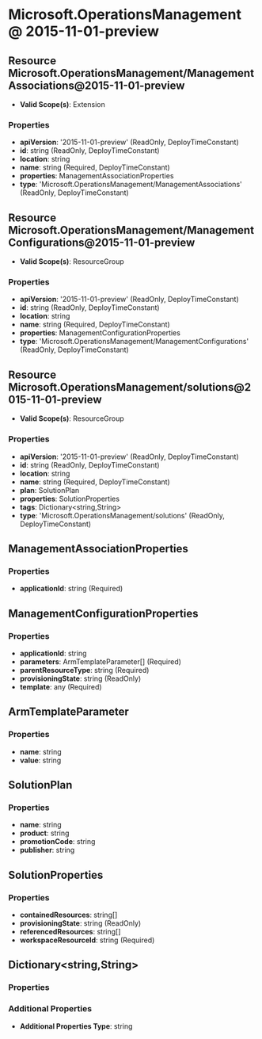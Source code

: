 # Microsoft.OperationsManagement @ 2015-11-01-preview

## Resource Microsoft.OperationsManagement/ManagementAssociations@2015-11-01-preview
* **Valid Scope(s)**: Extension
### Properties
* **apiVersion**: '2015-11-01-preview' (ReadOnly, DeployTimeConstant)
* **id**: string (ReadOnly, DeployTimeConstant)
* **location**: string
* **name**: string (Required, DeployTimeConstant)
* **properties**: ManagementAssociationProperties
* **type**: 'Microsoft.OperationsManagement/ManagementAssociations' (ReadOnly, DeployTimeConstant)

## Resource Microsoft.OperationsManagement/ManagementConfigurations@2015-11-01-preview
* **Valid Scope(s)**: ResourceGroup
### Properties
* **apiVersion**: '2015-11-01-preview' (ReadOnly, DeployTimeConstant)
* **id**: string (ReadOnly, DeployTimeConstant)
* **location**: string
* **name**: string (Required, DeployTimeConstant)
* **properties**: ManagementConfigurationProperties
* **type**: 'Microsoft.OperationsManagement/ManagementConfigurations' (ReadOnly, DeployTimeConstant)

## Resource Microsoft.OperationsManagement/solutions@2015-11-01-preview
* **Valid Scope(s)**: ResourceGroup
### Properties
* **apiVersion**: '2015-11-01-preview' (ReadOnly, DeployTimeConstant)
* **id**: string (ReadOnly, DeployTimeConstant)
* **location**: string
* **name**: string (Required, DeployTimeConstant)
* **plan**: SolutionPlan
* **properties**: SolutionProperties
* **tags**: Dictionary<string,String>
* **type**: 'Microsoft.OperationsManagement/solutions' (ReadOnly, DeployTimeConstant)

## ManagementAssociationProperties
### Properties
* **applicationId**: string (Required)

## ManagementConfigurationProperties
### Properties
* **applicationId**: string
* **parameters**: ArmTemplateParameter[] (Required)
* **parentResourceType**: string (Required)
* **provisioningState**: string (ReadOnly)
* **template**: any (Required)

## ArmTemplateParameter
### Properties
* **name**: string
* **value**: string

## SolutionPlan
### Properties
* **name**: string
* **product**: string
* **promotionCode**: string
* **publisher**: string

## SolutionProperties
### Properties
* **containedResources**: string[]
* **provisioningState**: string (ReadOnly)
* **referencedResources**: string[]
* **workspaceResourceId**: string (Required)

## Dictionary<string,String>
### Properties
### Additional Properties
* **Additional Properties Type**: string

